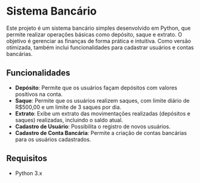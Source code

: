 # Sistema Bancário

Este projeto é um sistema bancário simples desenvolvido em Python, que permite realizar operações básicas como depósito, saque e extrato. O objetivo é gerenciar as finanças de forma prática e intuitiva. Como versão otimizada, também inclui funcionalidades para cadastrar usuários e contas bancárias.

## Funcionalidades

- **Depósito**: Permite que os usuários façam depósitos com valores positivos na conta.
- **Saque**: Permite que os usuários realizem saques, com limite diário de R$500,00 e um limite de 3 saques por dia.
- **Extrato**: Exibe um extrato das movimentações realizadas (depósitos e saques) realizadas, incluindo o saldo atual.
- **Cadastro de Usuário**: Possibilita o registro de novos usuários.
- **Cadastro de Conta Bancária**: Permite a criação de contas bancárias para os usuários cadastrados.


## Requisitos

- Python 3.x